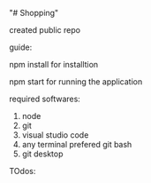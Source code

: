 "# Shopping" 


created public repo

guide:

npm install for installtion

npm start for running the application


required softwares:

1) node
2) git
3) visual studio code
4) any terminal prefered git bash
5) git desktop






TOdos:

